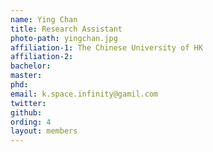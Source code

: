 ```yaml
---
name: Ying Chan
title: Research Assistant
photo-path: yingchan.jpg
affiliation-1: The Chinese University of HK
affiliation-2: 
bachelor:
master:
phd:  
email: k.space.infinity@gamil.com
twitter: 
github: 
ording: 4
layout: members
---
```

